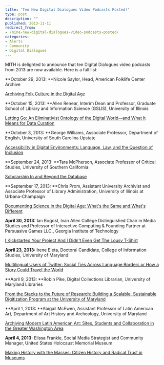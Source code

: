 ```yaml
---
title: 'Ten New Digital Dialogues Video Podcasts Posted!'
type: post
description: ""
published: 2013-11-11
redirect_from: 
- /nine-new-digital-dialogues-video-podcasts-posted/
categories:
- Alerts
- Community
- Digital Dialogues
---
```

MITH is delighted to announce that ten Digital Dialogues video podcasts from 2013 are now available. Here is a full list:

**October 29, 2013: **Nicole Saylor, Head, American Folklife Center Archive

[Archiving Folk Culture in the Digital Age](http://mith.umd.edu/dialogues/nicole-saylor-archiving-folk-culture/)

**October 15, 2013: **Allen Renear, Interim Dean and Professor, Graduate School of Library and Information Science (GSLIS), University of Illinois

[Letting Go: An Eliminativist Ontology of the Digital World—and What It Means for Data Curation](http://mith.umd.edu/dialogues/allen-renear-letting-go-eliminativist-ontology-digital-world-means-data-curation/)

**October 3, 2013: **George Williams, Associate Professor, Department of English, University of South Carolina Upstate

[Accessibility in Digital Environments: Language, Law, and the Question of Inclusion](http://mith.umd.edu/dialogues/george-williams-accessibility-digital-environments-language-law-question-inclusion/)

**September 24, 2013: **Tara McPherson, Associate Professor of Critical Studies, University of Southern California

[Scholarship In and Beyond the Database](http://mith.umd.edu/dialogues/tara-mcpherson-scholarship-beyond-database/)

**September 17, 2013: **Chris Prom, Assistant University Archivist and Associate Professor of Library Administration, University of Illinois at Urbana-Champaign

[Documenting Science in the Digital Age: What's the Same and What's Different](http://mith.umd.edu/dialogues/chris-prom-documenting-science-digital-age-whats-whats-different/)

**April 30, 2013:** Ian Bogost, Ivan Allen College Distinguished Chair in Media Studies and Professor of Interactive Computing & Founding Partner at Persuasive Games LLC., Georgia Institute of Technology

[I Kickstarted Your Project And I Didn't Even Get The Lousy T-Shirt](http://mith.umd.edu/dialogues/i-kickstarted-your-project-and-i-didnt-even-get-the-lousy-t-shirt/)

**April 23, 2013:** Irene Eleta, Doctoral Candidate, College of Information Studies, University of Maryland

[Multilingual Users of Twitter: Social Ties Across Language Borders or How a Story Could Travel the World](http://mith.umd.edu/dialogues/irene-eleta-multilingual-users-of-twitter-social-ties-across-language-borders-or-how-a-story-could-travel-the-world/)

**April 9, 2013: **Robin Pike, Digital Collections Librarian, University of Maryland Libraries

[From the Stacks to the Future of Research: Building a Scalable, Sustainable Digitization Program at the University of Maryland](http://mith.umd.edu/dialogues/from-the-stacks-to-the-future-of-research-building-a-scalable-sustainable-digitization-program-at-the-university-of-maryland/)

**April 1, 2013: **Abigail McEwen, Assistant Professor of Latin American Art, Department of Art History and Archeology, University of Maryland

[Archiving Modern Latin American Art: Sites, Students and Collaboration in the Greater Washington Area](http://mith.umd.edu/dialogues/archiving-modern-latin-american-art-sites-students-and-collaboration-in-the-greater-washington-area/)

**April 4, 2013:** Elissa Frankle, Social Media Strategist and Community Manager, United States Holocaust Memorial Museum

[Making History with the Masses: Citizen History and Radical Trust in Museums](http://mith.umd.edu/dialogues/making-history-with-the-masses-citizen-history-and-radical-trust-in-museums/)
